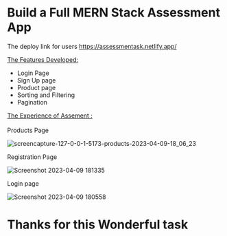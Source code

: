 
# Build a Full MERN Stack Assessment App

The deploy link for users https://assessmentask.netlify.app/

 <ins>The Features Developed: </ins>

 <ul>
   <li>Login Page </li>
   <li>Sign Up page</li>
   <li>Product page</li>
   <li>Sorting and Filtering</li>
   <li>Pagination</li>
 </ul>
  
  <ins>The Experience of Assement :</ins> <br/><br/>
Products Page

![screencapture-127-0-0-1-5173-products-2023-04-09-18_06_23](https://user-images.githubusercontent.com/113687128/230773098-bbb2f618-bfc2-4781-a8dd-a27cf28b0b3d.png)

Registration Page

![Screenshot 2023-04-09 181335](https://user-images.githubusercontent.com/113687128/230773184-50619461-e506-4ceb-a44c-2381d308edf6.png)

Login page

![Screenshot 2023-04-09 180558](https://user-images.githubusercontent.com/113687128/230773200-b8c31c99-cf50-4e7a-a873-38d9ec5a0521.png)


# Thanks for this Wonderful task
